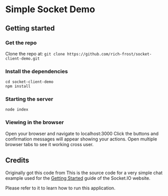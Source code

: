 # Simple Socket Demo

## Getting started

### Get the repo

Clone the repo at: ``` git clone https://github.com/rich-frost/socket-client-demo.git ```

### Install the dependencies

```
cd socket-client-demo
npm install
```

### Starting the server

```
node index
```

### Viewing in the browser

Open your browser and navigate to localhost:3000
Click the buttons and confirmation messages will appear showing your actions. Open multiple browser tabs to see it working cross user.

## Credits
Originally got this code from
This is the source code for a very simple chat example used for 
the [Getting Started](http://socket.io/get-started/chat/) guide 
of the Socket.IO website.

Please refer to it to learn how to run this application.
